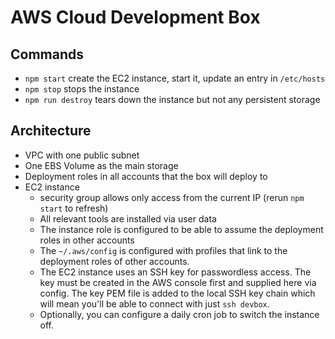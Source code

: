# AWS Cloud Development Box

## Commands
* `npm start` create the EC2 instance, start it, update an entry in `/etc/hosts`
* `npm stop` stops the instance
* `npm run destroy` tears down the instance but not any persistent storage

## Architecture
* VPC with one public subnet
* One EBS Volume as the main storage
* Deployment roles in all accounts that the box will deploy to
* EC2 instance
  * security group allows only access from the current IP (rerun `npm start` to refresh)
  * All relevant tools are installed via user data
  * The instance role is configured to be able to assume the deployment roles in other accounts
  * The `~/.aws/config` is configured with profiles that link to the deployment roles of other accounts.
  * The EC2 instance uses an SSH key for passwordless access. The key must be created in the AWS console first and supplied here via config. The key PEM file is added to the local SSH key chain which will mean you'll be able to connect with just `ssh devbox`.
  * Optionally, you can configure a daily cron job to switch the instance off.
